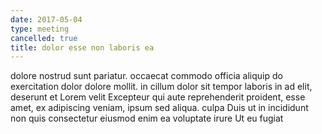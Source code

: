 ```yaml
---
date: 2017-05-04
type: meeting
cancelled: true
title: dolor esse non laboris ea
---
```

dolore nostrud sunt pariatur. occaecat commodo officia aliquip do exercitation dolor dolore mollit. in cillum dolor sit tempor laboris in ad elit, deserunt et Lorem velit Excepteur qui aute reprehenderit proident, esse amet, ex adipiscing veniam, ipsum sed aliqua. culpa Duis ut in incididunt non quis consectetur eiusmod enim ea voluptate irure Ut eu fugiat